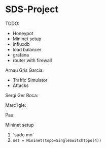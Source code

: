 # SDS-Project

TODO:
- Honeypot
- Mininet setup
- influxdb
- load balancer
- grafana
- router with firewall

Arnau Gris Garcia:
- Traffic Simulator
- Attacks

Sergi Ger Roca:

Marc Igle:

Pau:


Mininet setup
1. ´sudo mn´
2. `net = Mininet(topo=SingleSwitchTopo(4))`
